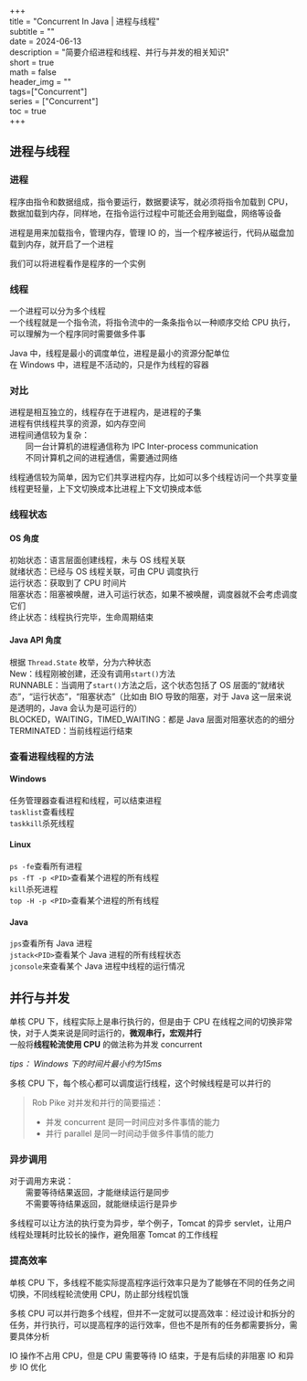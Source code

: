 +++  
title = "Concurrent In Java  | 进程与线程"  
subtitle = ""  
date = 2024-06-13  
description = "简要介绍进程和线程、并行与并发的相关知识"  
short = true  
math = false  
header_img = ""  
tags=["Concurrent"]  
series = ["Concurrent"]  
toc = true  
+++  
## 进程与线程  
### 进程  
程序由指令和数据组成，指令要运行，数据要读写，就必须将指令加载到 CPU，数据加载到内存，同样地，在指令运行过程中可能还会用到磁盘，网络等设备  

进程是用来加载指令，管理内存，管理 IO 的，当一个程序被运行，代码从磁盘加载到内存，就开启了一个进程  
  
我们可以将进程看作是程序的一个实例  
### 线程  
一个进程可以分为多个线程  
一个线程就是一个指令流，将指令流中的一条条指令以一种顺序交给 CPU 执行，可以理解为一个程序同时需要做多件事  
  
Java 中，线程是最小的调度单位，进程是最小的资源分配单位  
在 Windows 中，进程是不活动的，只是作为线程的容器  
### 对比  
进程是相互独立的，线程存在于进程内，是进程的子集  
进程有供线程共享的资源，如内存空间  
进程间通信较为复杂：  
‌‌‌‌　　同一台计算机的进程通信称为 IPC Inter-process communication  
‌‌‌‌　　不同计算机之间的进程通信，需要通过网络  

线程通信较为简单，因为它们共享进程内存，比如可以多个线程访问一个共享变量  
线程更轻量，上下文切换成本比进程上下文切换成本低  
### 线程状态  
#### OS 角度  
初始状态：语言层面创建线程，未与 OS 线程关联  
就绪状态：已经与 OS 线程关联，可由 CPU 调度执行  
运行状态：获取到了 CPU 时间片  
阻塞状态：阻塞被唤醒，进入可运行状态，如果不被唤醒，调度器就不会考虑调度它们  
终止状态：线程执行完毕，生命周期结束  
#### Java API 角度  
根据 `Thread.State` 枚举，分为六种状态  
New：线程刚被创建，还没有调用`start()`方法  
RUNNABLE：当调用了`start()`方法之后，这个状态包括了 OS 层面的“就绪状态”，“运行状态”，“阻塞状态”（比如由 BIO 导致的阻塞，对于 Java 这一层来说是透明的，Java 会认为是可运行的）  
BLOCKED，WAITING，TIMED_WAITING：都是 Java 层面对阻塞状态的的细分  
TERMINATED：当前线程运行结束  
### 查看进程线程的方法  
#### Windows  
任务管理器查看进程和线程，可以结束进程  
`tasklist`查看线程  
`taskkill`杀死线程  
#### Linux  
`ps -fe`查看所有进程  
`ps -fT -p <PID>`查看某个进程的所有线程  
`kill`杀死进程  
`top -H -p <PID>`查看某个进程的所有线程  
#### Java  
`jps`查看所有 Java 进程  
`jstack<PID>`查看某个 Java 进程的所有线程状态  
`jconsole`来查看某个 Java 进程中线程的运行情况  
## 并行与并发  
单核 CPU 下，线程实际上是串行执行的，但是由于 CPU 在线程之间的切换非常快，对于人类来说是同时运行的，**微观串行，宏观并行**  
一般将**线程轮流使用 CPU** 的做法称为并发 concurrent  
  
*tips： Windows 下的时间片最小约为15ms*  
  
多核 CPU 下，每个核心都可以调度运行线程，这个时候线程是可以并行的  
  
>Rob Pike 对并发和并行的简要描述：  
>- 并发 concurrent 是同一时间应对多件事情的能力  
>- 并行 parallel 是同一时间动手做多件事情的能力  
### 异步调用  
对于调用方来说：  
‌‌‌‌　　需要等待结果返回，才能继续运行是同步  
‌‌‌‌　　不需要等待结果返回，就能继续运行是异步  
  
多线程可以让方法的执行变为异步，举个例子，Tomcat 的异步 servlet，让用户线程处理耗时比较长的操作，避免阻塞 Tomcat 的工作线程  
### 提高效率  
单核 CPU 下，多线程不能实际提高程序运行效率只是为了能够在不同的任务之间切换，不同线程轮流使用 CPU，防止部分线程饥饿  
  
多核 CPU 可以并行跑多个线程，但并不一定就可以提高效率：经过设计和拆分的任务，并行执行，可以提高程序的运行效率，但也不是所有的任务都需要拆分，需要具体分析  
  
IO 操作不占用 CPU，但是 CPU 需要等待 IO 结束，于是有后续的非阻塞 IO 和异步 IO 优化  

